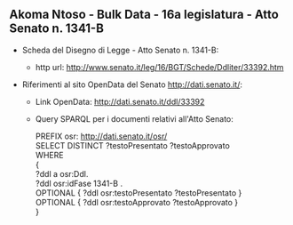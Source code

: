## Akoma Ntoso - Bulk Data - 16a legislatura - Atto Senato n. 1341-B ##

* Scheda del Disegno di Legge - Atto Senato n. 1341-B:
	* http url: http://www.senato.it/leg/16/BGT/Schede/Ddliter/33392.htm

* Riferimenti al sito OpenData del Senato http://dati.senato.it/:
	* Link OpenData: http://dati.senato.it/ddl/33392
	* Query SPARQL per i documenti relativi all'Atto Senato:

        PREFIX osr: <http://dati.senato.it/osr/>  
		SELECT DISTINCT ?testoPresentato ?testoApprovato  
		WHERE  
		{  
		    ?ddl a osr:Ddl.  
		    ?ddl osr:idFase 1341-B .  
		    OPTIONAL { ?ddl osr:testoPresentato ?testoPresentato }  
		    OPTIONAL { ?ddl osr:testoApprovato ?testoApprovato }  
		}
		